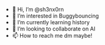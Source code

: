- 👋 Hi, I’m @sh3nx0rn
- 👀 I’m interested in Buggybouncing
- 🌱 I’m currently learning history
- 💞️ I’m looking to collaborate on AI
- 📫 How to reach me dm maybe!

<!---
sh3nx0rn/sh3nx0rn is a ✨ special ✨ repository because its `README.md` (this file) appears on your GitHub profile.
You can click the Preview link to take a look at your changes.
--->
